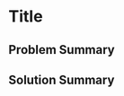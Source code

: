 # Title

## Problem Summary

<!--Brief, one sentence explanation of the problem -->

## Solution Summary

<!--Brief, one sentence explanation of the solution(s) -->

